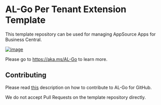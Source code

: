 # AL-Go Per Tenant Extension Template
This template repository can be used for managing AppSource Apps for Business Central.

[![image](https://github.com/microsoft/AL-Go-AppSource/assets/10775043/fbb341fe-86c0-4025-8d8d-3442fe8da6e0)](https://github.com/new?template_name=AL-Go-PTE&template_owner=microsoft)

Please go to https://aka.ms/AL-Go to learn more.

## Contributing

Please read [this](https://github.com/microsoft/AL-Go/blob/main/Scenarios/Contribute.md) description on how to contribute to AL-Go for GitHub.

We do not accept Pull Requests on the template repository directly.

